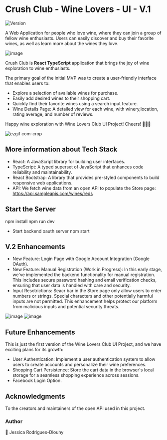 # Crush Club - Wine Lovers - UI - V.1

<p>
  <img alt="Version" src="https://img.shields.io/badge/version-1.0-blue.svg?cacheSeconds=2592000" />
</p>

A Web Application for people who love wine, where they can join a group of fellow wine enthusiasts.
Users can easily discover and buy their favorite wines, as well as learn more about the wines they love.

![image](https://github.com/JessicaRodriguesFelix/wine-lovers-UI/assets/40796998/41aa39a7-7dc4-4c78-b89f-403ce2ea95ee)

Crush Club is **React TypeScript** application that brings the joy of wine exploration to wine enthusiasts.

The primary goal of the initial MVP was to create a user-friendly interface that enables users to:

- Explore a selection of available wines for purchase.
- Easily add desired wines to their shopping cart.
- Quickly find their favorite wines using a search input feature.
- Wine Details Page: A detailed view for each wine, with winery,location, rating average, and number of reviews.

Happy wine exploration with Wine Lovers Club UI Project! Cheers! 🍷🍷🍷

![ezgif com-crop](https://github.com/JessicaRodriguesFelix/wine-lovers-UI/assets/40796998/01e92839-32f9-4f2e-870f-3c4fe7234878)

## More information about Tech Stack

- React: A JavaScript library for building user interfaces.
- TypeScript: A typed superset of JavaScript that enhances code reliability and maintainability.
- React Bootstrap: A library that provides pre-styled components to build responsive web applications.
- API: We fetch wine data from an open API to populate the Store page: https://api.sampleapis.com/wines/reds

## Start the Server

npm install
npm run dev

- Start backend oauth server
  npm start

## V.2 Enhancements

- New Feature: Login Page with Google Account Integration (Google OAuth).
- New Feature: Manual Registration (Work in Progress): In this early stage, we've implemented the backend functionality for manual registration. This includes secure password hashing and email verification checks, ensuring that user data is handled with care and security.
- Input Resctrictions: Seacr bar in the Store page only allow users to enter numbers or strings. Special characters and other potentially harmful inputs are not permitted. This enhancement helps protect our platform from malicious inputs and potential security threats.

![image](https://github.com/JessicaRodriguesFelix/wine-lovers-UI/assets/40796998/012d2161-0992-42da-9eb3-3453c5f99789)
![image](https://github.com/JessicaRodriguesFelix/wine-lovers-UI/assets/40796998/13c3b770-091c-49a0-9541-e695dd81bb2b)


## Future Enhancements

This is just the first version of the Wine Lovers Club UI Project, and we have exciting plans for its growth:

- User Authentication: Implement a user authentication system to allow users to create accounts and personalize their wine preferences.
- Shopping Cart Persistence: Store the cart data in the browser's local storage for a seamless shopping experience across sessions.
- Facebook Login Option.

## Acknowledgments

To the creators and maintainers of the open API used in this project.

### Author

👤 Jessica Rodrigues-Dlouhy
